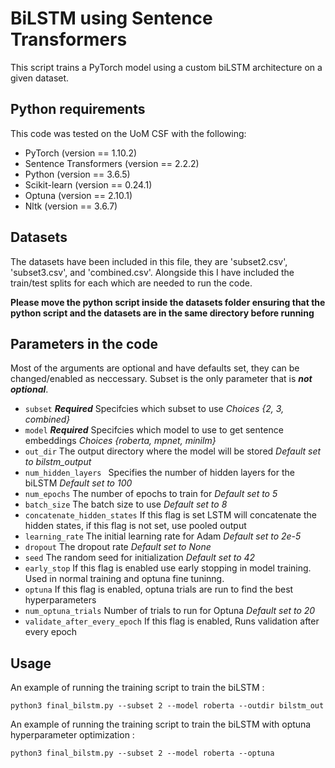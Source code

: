 # BiLSTM using Sentence Transformers

This script trains a PyTorch model using a custom biLSTM architecture on a given dataset.

## Python requirements
This code was tested on the UoM CSF with the following:

* PyTorch (version == 1.10.2)
* Sentence Transformers (version == 2.2.2)
* Python (version == 3.6.5)
* Scikit-learn (version == 0.24.1)
* Optuna (version == 2.10.1)
* Nltk (version == 3.6.7)

## Datasets

The datasets have been included in this file, they are 'subset2.csv', 'subset3.csv', and 'combined.csv'. Alongside this I have included the train/test splits for each which are needed to run the code.

**Please move the python script inside the datasets folder ensuring that the python script and the datasets are in the same directory before running**

## Parameters in the code

Most of the arguments are optional and have defaults set, they can be changed/enabled as neccessary. Subset is the only parameter that is ***not optional***.

* `subset` ***Required*** Specifcies which subset to use *Choices {2, 3, combined}* 
* `model` ***Required*** Specifcies which model to use to get sentence embeddings *Choices {roberta, mpnet, minilm}*
* `out_dir` The output directory where the model will be stored  *Default set to bilstm_output*
* `num_hidden_layers ` Specifies the number of hidden layers for the biLSTM *Default set to 100*
* `num_epochs` The number of epochs to train for *Default set to 5*
* `batch_size` The batch size to use *Default set to 8*
* `concatenate_hidden_states` If this flag is set LSTM will concatenate the hidden states, if this flag is not set, use pooled output
* `learning_rate` The initial learning rate for Adam *Default set to 2e-5*
* `dropout` The dropout rate *Default set to None*
* `seed` The random seed for initialization *Default set to 42*
* `early_stop` If this flag is enabled use early stopping in model training. Used in normal training and optuna fine tuninng. 
* `optuna` If this flag is enabled, optuna trials are run to find the best hyperparameters
* `num_optuna_trials` Number of trials to run for Optuna *Default set to 20*
* `validate_after_every_epoch` If this flag is enabled, Runs validation after every epoch

## Usage
An example of running the training script to train the biLSTM :

```
python3 final_bilstm.py --subset 2 --model roberta --outdir bilstm_out
```

An example of running the training script to train the biLSTM with optuna hyperparameter optimization :

```
python3 final_bilstm.py --subset 2 --model roberta --optuna
```